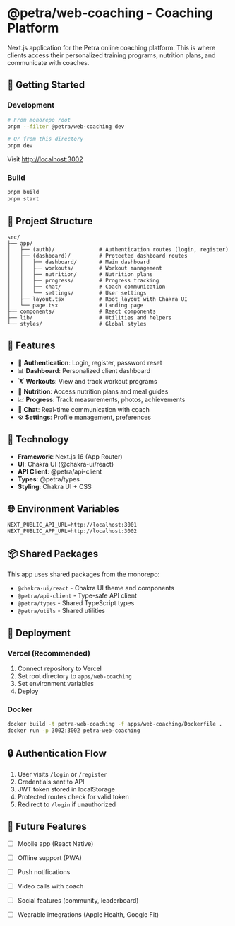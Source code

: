 # @petra/web-coaching - Coaching Platform

Next.js application for the Petra online coaching platform. This is where clients access their personalized training programs, nutrition plans, and communicate with coaches.

## 🚀 Getting Started

### Development

```bash
# From monorepo root
pnpm --filter @petra/web-coaching dev

# Or from this directory
pnpm dev
```

Visit [http://localhost:3002](http://localhost:3002)

### Build

```bash
pnpm build
pnpm start
```

## 📁 Project Structure

```
src/
├── app/
│   ├── (auth)/              # Authentication routes (login, register)
│   ├── (dashboard)/         # Protected dashboard routes
│   │   ├── dashboard/       # Main dashboard
│   │   ├── workouts/        # Workout management
│   │   ├── nutrition/       # Nutrition plans
│   │   ├── progress/        # Progress tracking
│   │   ├── chat/            # Coach communication
│   │   └── settings/        # User settings
│   ├── layout.tsx           # Root layout with Chakra UI
│   └── page.tsx             # Landing page
├── components/              # React components
├── lib/                     # Utilities and helpers
└── styles/                  # Global styles
```

## 🎨 Features

- 🔐 **Authentication**: Login, register, password reset
- 📊 **Dashboard**: Personalized client dashboard
- 🏋️ **Workouts**: View and track workout programs
- 🥗 **Nutrition**: Access nutrition plans and meal guides
- 📈 **Progress**: Track measurements, photos, achievements
- 💬 **Chat**: Real-time communication with coach
- ⚙️ **Settings**: Profile management, preferences

## 🔧 Technology

- **Framework**: Next.js 16 (App Router)
- **UI**: Chakra UI (@chakra-ui/react)
- **API Client**: @petra/api-client
- **Types**: @petra/types
- **Styling**: Chakra UI + CSS

## 🌐 Environment Variables

```env
NEXT_PUBLIC_API_URL=http://localhost:3001
NEXT_PUBLIC_APP_URL=http://localhost:3002
```

## 📦 Shared Packages

This app uses shared packages from the monorepo:

- `@chakra-ui/react` - Chakra UI theme and components
- `@petra/api-client` - Type-safe API client
- `@petra/types` - Shared TypeScript types
- `@petra/utils` - Shared utilities

## 🚢 Deployment

### Vercel (Recommended)

1. Connect repository to Vercel
2. Set root directory to `apps/web-coaching`
3. Set environment variables
4. Deploy

### Docker

```bash
docker build -t petra-web-coaching -f apps/web-coaching/Dockerfile .
docker run -p 3002:3002 petra-web-coaching
```

## 🔒 Authentication Flow

1. User visits `/login` or `/register`
2. Credentials sent to API
3. JWT token stored in localStorage
4. Protected routes check for valid token
5. Redirect to `/login` if unauthorized

## 📱 Future Features

- [ ] Mobile app (React Native)
- [ ] Offline support (PWA)
- [ ] Push notifications
- [ ] Video calls with coach
- [ ] Social features (community, leaderboard)
- [ ] Wearable integrations (Apple Health, Google Fit)

